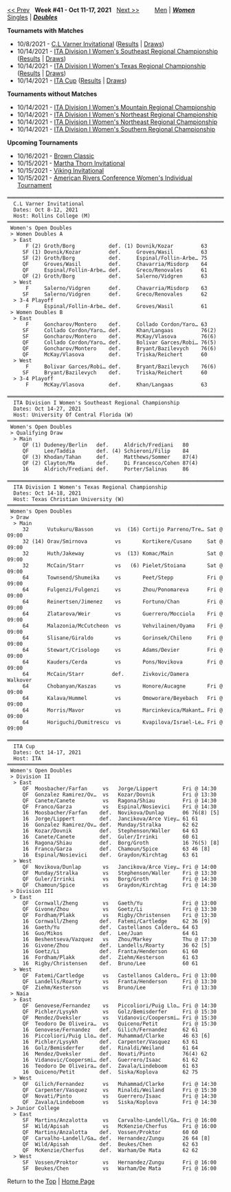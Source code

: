 <a name="top"></a>[<< Prev](women_doubles_2140.md) &nbsp; **Week #41 - Oct 11-17, 2021** &nbsp; [Next >>](women_doubles_2142.md) &nbsp;&nbsp;&nbsp;&nbsp;&nbsp;&nbsp;&nbsp; [Men](./men_doubles_2141.md) &#124; [***Women***](./women_doubles_2141.md) &nbsp;&nbsp;&nbsp;&nbsp;&nbsp; [Singles](./women_singles_2141.md) &#124; [***Doubles***](./women_doubles_2141.md)

**Tournamets with Matches**  
- 10/8/2021 - [C.L Varner Invitational](#21-27941) ([Results](#21-27941) &#124; <a href="https://colleges.wearecollegetennis.com/competitions/RollinsCollegeM/Tournaments/Overview/3CD48F05-0A53-43AA-90D0-6464D0615B24" target="_blank">Draws</a>)  
- 10/14/2021 - [ITA Division I Women's Southeast Regional Championship](#21-46458) ([Results](#21-46458) &#124; <a href="https://colleges.wearecollegetennis.com/competitions/UniversityOfCentralFloridaW/Tournaments/Overview/477EFA21-99A1-4948-BCBA-3E47323DA44C" target="_blank">Draws</a>)  
- 10/14/2021 - [ITA Division I Women's Texas Regional Championship](#21-76092) ([Results](#21-76092) &#124; <a href="https://colleges.wearecollegetennis.com/competitions/TexasChristianUniversityW/Tournaments/Overview/9574C0F1-FB6F-4587-813E-366D4EF8CD5F" target="_blank">Draws</a>)  
- 10/14/2021 - [ITA Cup](#21-00186) ([Results](#21-00186) &#124; <a href="https://colleges.wearecollegetennis.com/competitions/ITA/Tournaments/Overview/0290D146-CA89-4E5D-BBC2-83C8E09F3A13" target="_blank">Draws</a>)  

**Tournaments without Matches**  
- 10/14/2021 - <a href="https://colleges.wearecollegetennis.com/competitions/UnivOfNevadaLasVegasW/Tournaments/Overview/8349E296-1156-4B75-8B7A-EB4125B5FBAD" target="_blank">ITA Division I Women's Mountain Regional Championship</a>  
- 10/14/2021 - <a href="https://colleges.wearecollegetennis.com/competitions/DartmouthCollegeW/Tournaments/Overview/B1C9ACB5-0D08-48E0-980C-75F2F818B28F" target="_blank">ITA Division I Women's Northeast Regional Championship</a>  
- 10/14/2021 - <a href="https://colleges.wearecollegetennis.com/competitions/PrincetonUniversityW/Tournaments/Overview/0C7B6C0C-55A8-40D4-99E2-74A41DAE65B6" target="_blank">ITA Division I Women's Northeast Regional Championship</a>  
- 10/14/2021 - <a href="https://colleges.wearecollegetennis.com/competitions/UniversityOfAlabamaW/Tournaments/Overview/3664EBFB-3074-4E63-93F8-6E120D21EEF6" target="_blank">ITA Division I Women's Southern Regional Championship</a>  

**Upcoming Tournaments**  
- 10/16/2021 - <a href="https://colleges.wearecollegetennis.com/competitions/BrownUniversityW/Tournaments/Overview/EB02B6B4-F180-44F5-853D-BF4D2B75D1B1" target="_blank">Brown Classic</a>  
- 10/15/2021 - <a href="https://colleges.wearecollegetennis.com/competitions/WestVirginiaUniversityW/Tournaments/Overview/0BF52CA4-E91A-4D61-9B44-270AE4D10F2A" target="_blank">Martha Thorn Invitational</a>  
- 10/15/2021 - <a href="https://colleges.wearecollegetennis.com/competitions/ClevelandStateUniversityW/Tournaments/Overview/FAC43618-AC29-4932-9874-0402332C5CE0" target="_blank">Viking Invitational</a>  
- 10/15/2021 - <a href="https://colleges.wearecollegetennis.com/competitions/ITA/Tournaments/Overview/CE1E3C19-DD67-4D93-A46C-1B94A9C7BB6C" target="_blank">American Rivers Conference Women's Individual Tournament</a>  

<a name="21-27941"></a>
~~~
═══════════════════════════════════════════════════════════════════════════
  C.L Varner Invitational
  Dates: Oct 8-12, 2021
  Host: Rollins College (M)
═══════════════════════════════════════════════════════════════════════════
 Women's Open Doubles
 > Women Doubles A
  > East
      F (2) Groth/Borg           def. (1) Dovnik/Kozar         63
     SF (1) Dovnik/Kozar         def.     Groves/Wasil         63
     SF (2) Groth/Borg           def.     Espinal/Follin-Arbe… 75
     QF     Groves/Wasil         def.     Chavarria/Misdorp    64
     QF     Espinal/Follin-Arbe… def.     Greco/Renovales      61
     QF (2) Groth/Borg           def.     Salerno/Vidgren      63
  > West
      F     Salerno/Vidgren      def.     Chavarria/Misdorp    63
     SF     Salerno/Vidgren      def.     Greco/Renovales      62
  > 3-4 Playoff
      F     Espinal/Follin-Arbe… def.     Groves/Wasil         61
 > Women Doubles B
  > East
      F     Goncharov/Montero    def.     Collado Cordon/Yaro… 63
     SF     Collado Cordon/Yaro… def.     Khan/Langaas         76(2)
     SF     Goncharov/Montero    def.     McKay/Vlasova        76(6)
     QF     Collado Cordon/Yaro… def.     Bolivar Garces/Robi… 76(5)
     QF     Goncharov/Montero    def.     Bryant/Bazilevych    76(6)
     QF     McKay/Vlasova        def.     Triska/Reichert      60
  > West
      F     Bolivar Garces/Robi… def.     Bryant/Bazilevych    76(6)
     SF     Bryant/Bazilevych    def.     Triska/Reichert      60
  > 3-4 Playoff
      F     McKay/Vlasova        def.     Khan/Langaas         63
~~~

<a name="21-46458"></a>
~~~
═══════════════════════════════════════════════════════════════════════════
  ITA Division I Women's Southeast Regional Championship
  Dates: Oct 14-27, 2021
  Host: University Of Central Florida (W)
═══════════════════════════════════════════════════════════════════════════
 Women's Open Doubles
 > Qualifying Draw
  > Main
     QF (1) Dudeney/Berlin   def.     Aldrich/Frediani   80
     QF     Lee/Taddia       def. (4) Schieroni/Filip    84
     QF (3) Khodan/Tahan     def.     Matthews/Sommer    87(4)
     QF (2) Clayton/Ma       def.     Di Francesco/Cohen 87(4)
     16     Aldrich/Frediani def.     Porter/Salinas     86
~~~

<a name="21-76092"></a>
~~~
═════════════════════════════════════════════════════════════════════════════
  ITA Division I Women's Texas Regional Championship
  Dates: Oct 14-18, 2021
  Host: Texas Christian University (W)
═════════════════════════════════════════════════════════════════════════════
 Women's Open Doubles
 > Draw
  > Main
     32      Vutukuru/Basson       vs  (16) Cortijo Parreno/Tre… Sat @ 09:00
     32 (14) Orav/Smirnova         vs       Kortikere/Cusano     Sat @ 09:00
     32      Huth/Jakeway          vs  (13) Komac/Main           Sat @ 09:00
     32      McCain/Starr          vs   (6) Pielet/Stoiana       Sat @ 09:00
     64      Townsend/Shumeika     vs       Peet/Stepp           Fri @ 09:00
     64      Fulgenzi/Fulgenzi     vs       Zhou/Ponomareva      Fri @ 09:00
     64      Reinertsen/Jimenez    vs       Fortuno/Chan         Fri @ 09:00
     64      Zlatarova/Weir        vs       Guerrero/Mocciola    Fri @ 09:00
     64      Malazonia/McCutcheon  vs       Vehvilainen/Oyama    Fri @ 09:00
     64      Slisane/Giraldo       vs       Gorinsek/Chileno     Fri @ 09:00
     64      Stewart/Crisologo     vs       Adams/Devier         Fri @ 09:00
     64      Kauders/Cerda         vs       Pons/Novikova        Fri @ 09:00
     64      McCain/Starr         def.      Zivkovic/Damera      Walkover
     64      Chobanyan/Kaszas      vs       Honore/Aucagne       Fri @ 09:00
     64      Kalava/Hummel         vs       Omoworare/Beyebach   Fri @ 09:00
     64      Morris/Mavor          vs       Marcinkevica/Makant… Fri @ 09:00
     64      Horiguchi/Dumitrescu  vs       Kvapilova/Israel-Le… Fri @ 09:00
~~~

<a name="21-00186"></a>
~~~
═══════════════════════════════════════════════════════════════════════
  ITA Cup
  Dates: Oct 14-17, 2021
  Host: ITA
═══════════════════════════════════════════════════════════════════════
 Women's Open Doubles
 > Division II
  > East
     QF  Moosbacher/Farfan     vs   Jorge/Lippert        Fri @ 14:30
     QF  Gonzalez Ramirez/Ov…  vs   Kozar/Dovnik         Fri @ 13:30
     QF  Canete/Canete         vs   Ragona/Shiau         Fri @ 14:30
     QF  Franco/Garza          vs   Espinal/Nosievici    Fri @ 14:30
     16  Moosbacher/Farfan    def.  Novikova/Dunlap      06 76(8) [5]
     16  Jorge/Lippert        def.  Jancikova/Arce Viey… 61 61
     16  Gonzalez Ramirez/Ov… def.  Munday/Stralka       62 62
     16  Kozar/Dovnik         def.  Stephenson/Waller    64 63
     16  Canete/Canete        def.  Guler/Irrinki        60 61
     16  Ragona/Shiau         def.  Borg/Groth           16 76(5) [8]
     16  Franco/Garza         def.  Chamoun/Spice        63 46 [8]
     16  Espinal/Nosievici    def.  Graydon/Kirchtag     63 61
  > West
     QF  Novikova/Dunlap       vs   Jancikova/Arce Viey… Fri @ 14:00
     QF  Munday/Stralka        vs   Stephenson/Waller    Fri @ 13:30
     QF  Guler/Irrinki         vs   Borg/Groth           Fri @ 14:30
     QF  Chamoun/Spice         vs   Graydon/Kirchtag     Fri @ 14:30
 > Division III
  > East
     QF  Cornwall/Zheng        vs   Gaeth/Yu             Fri @ 13:00
     QF  Givone/Zhou           vs   Goetz/Li             Fri @ 13:30
     QF  Fordham/Plakk         vs   Rigby/Christensen    Fri @ 13:30
     16  Cornwall/Zheng       def.  Fatemi/Cartledge     62 36 [9]
     16  Gaeth/Yu             def.  Castellanos Caldero… 64 63
     16  Guo/Mikos            def.  Lee/Juan             64 61
     16  Beshentseva/Vazquez   vs   Zhou/Markey          Thu @ 17:30
     16  Givone/Zhou          def.  Landells/Roarty      36 62 [5]
     16  Goetz/Li             def.  Franta/Henderson     61 60
     16  Fordham/Plakk        def.  Ziehm/Kesterson      61 63
     16  Rigby/Christensen    def.  Bruno/Lee            60 61
  > West
     QF  Fatemi/Cartledge      vs   Castellanos Caldero… Fri @ 13:00
     QF  Landells/Roarty       vs   Franta/Henderson     Fri @ 13:30
     QF  Ziehm/Kesterson       vs   Bruno/Lee            Fri @ 13:30
 > Naia
  > East
     QF  Genovese/Fernandez    vs   Piccoliori/Puig Llo… Fri @ 14:30
     QF  Pichler/Lysykh        vs   Golz/Bemisderfer     Fri @ 15:30
     QF  Mendez/Dveksler       vs   Vidanovic/Coopersmi… Fri @ 15:30
     QF  Teodoro De Oliveira…  vs   Quiceno/Petit        Fri @ 15:30
     16  Genovese/Fernandez   def.  Gilich/Fernandez     62 61
     16  Piccoliori/Puig Llo… def.  Muhammad/Clarke      46 63 [6]
     16  Pichler/Lysykh       def.  Carpenter/Vasquez    63 61
     16  Golz/Bemisderfer     def.  Rinaldi/Weiland      61 64
     16  Mendez/Dveksler      def.  Novati/Pinto         76(4) 62
     16  Vidanovic/Coopersmi… def.  Guerrero/Isaac       61 62
     16  Teodoro De Oliveira… def.  Zavala/Lindeboom     61 63
     16  Quiceno/Petit        def.  Siska/Koplova        62 75
  > West
     QF  Gilich/Fernandez      vs   Muhammad/Clarke      Fri @ 14:30
     QF  Carpenter/Vasquez     vs   Rinaldi/Weiland      Fri @ 15:30
     QF  Novati/Pinto          vs   Guerrero/Isaac       Fri @ 14:30
     QF  Zavala/Lindeboom      vs   Siska/Koplova        Fri @ 14:30
 > Junior College
  > East
     SF  Martins/Anzalotta     vs   Carvalho-Landell/Ga… Fri @ 16:00
     SF  Wild/Apisah           vs   McKenzie/Cherfus     Fri @ 16:00
     QF  Martins/Anzalotta    def.  Vossen/Proktor       60 60
     QF  Carvalho-Landell/Ga… def.  Hernandez/Zungu      26 64 [8]
     QF  Wild/Apisah          def.  Beukes/Chen          62 63
     QF  McKenzie/Cherfus     def.  Warham/De Mata       62 62
  > West
     SF  Vossen/Proktor        vs   Hernandez/Zungu      Fri @ 16:00
     SF  Beukes/Chen           vs   Warham/De Mata       Fri @ 16:00
~~~

Return to the [Top](./women_doubles_2141.md) &#124; [Home Page](../../index.md)